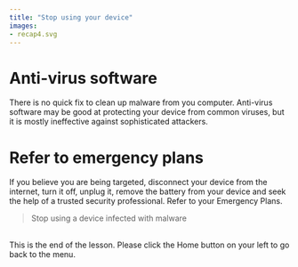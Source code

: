 ```yaml
---
title: "Stop using your device"
images:
- recap4.svg
---
```

# Anti-virus software
There is no quick fix to clean up malware from you computer. Anti-virus software may be good at protecting your device from common viruses, but it is mostly ineffective against sophisticated attackers.
<br>
# Refer to emergency plans
If you believe you are being targeted, disconnect your device from the internet, turn it off, unplug it, remove the battery from your device and seek the help of a trusted security professional. Refer to your Emergency Plans.
<br>
> Stop using a device infected with malware
<br>
This is the end of the lesson. Please click the Home button on your left to go back to the menu.
